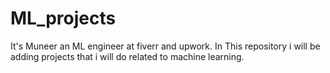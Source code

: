 # ML_projects
It's Muneer an ML engineer at fiverr and upwork.
In This repository i will be  adding projects that i will do related to machine learning.

